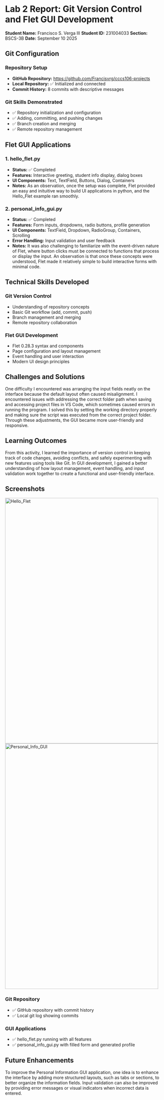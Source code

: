 # Lab 2 Report: Git Version Control and Flet GUI Development

**Student Name:** Francisco S. Verga III
**Student ID:** 231004033
**Section:** BSCS-3B
**Date:** September 10 2025

## Git Configuration

### Repository Setup
- **GitHub Repository:** https://github.com/Francisvrg/cccs106-projects
- **Local Repository:** ✅ Initialized and connected
- **Commit History:** 8 commits with descriptive messages

### Git Skills Demonstrated
- ✅ Repository initialization and configuration
- ✅ Adding, committing, and pushing changes
- ✅ Branch creation and merging
- ✅ Remote repository management

## Flet GUI Applications

### 1. hello_flet.py
- **Status:** ✅ Completed
- **Features:** Interactive greeting, student info display, dialog boxes
- **UI Components:** Text, TextField, Buttons, Dialog, Containers
- **Notes:** As an observation, once the setup was complete, Flet provided an easy and inituitive way to build UI applications in python, and the Hello_Flet example ran smoothly.

### 2. personal_info_gui.py
- **Status:** ✅ Completed
- **Features:** Form inputs, dropdowns, radio buttons, profile generation
- **UI Components:** TextField, Dropdown, RadioGroup, Containers, Scrolling
- **Error Handling:** Input validation and user feedback
- **Notes:** It was also challenging to familiarize with the event-driven nature of Flet, where button clicks must be connected to functions that process or display the input. An observation is that once these concepts were understood, Flet made it relatively simple to build interactive forms with minimal code.

## Technical Skills Developed

### Git Version Control
- Understanding of repository concepts
- Basic Git workflow (add, commit, push)
- Branch management and merging
- Remote repository collaboration

### Flet GUI Development
- Flet 0.28.3 syntax and components
- Page configuration and layout management
- Event handling and user interaction
- Modern UI design principles

## Challenges and Solutions

One difficulty I encountered was arranging the input fields neatly on the interface because the default layout often caused misalignment. I encountered issues with addressing the correct folder path when saving and accessing project files in VS Code, which sometimes caused errors in running the program. I solved this by setting the working directory properly and making sure the script was executed from the correct project folder. Through these adjustments, the GUI became more user-friendly and responsive.

## Learning Outcomes

From this activity, I learned the importance of version control in keeping track of code changes, avoiding conflicts, and safely experimenting with new features using tools like Git. In GUI development, I gained a better understanding of how layout management, event handling, and input validation work together to create a functional and user-friendly interface.

## Screenshots

<img width="500" height="800" alt="Hello_Flet" src="https://github.com/user-attachments/assets/e6f1e9a9-fe42-4100-bed5-ca2aa3e74fa5" />
<img width="500" height="800" alt="Personal_Info_GUI" src="https://github.com/user-attachments/assets/17bda10d-765c-41af-9112-ffa02a0e6734" />

### Git Repository
- ✅ GitHub repository with commit history
- ✅ Local git log showing commits

### GUI Applications
- ✅ hello_flet.py running with all features
- ✅ personal_info_gui.py with filled form and generated profile

## Future Enhancements

To improve the Personal Information GUI application, one idea is to enhance the interface by adding more structured layouts, such as tabs or sections, to better organize the information fields. Input validation can also be improved by providing error messages or visual indicators when incorrect data is entered.
